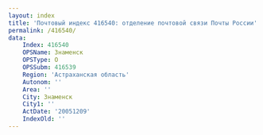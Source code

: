 ```yaml
---
layout: index
title: 'Почтовый индекс 416540: отделение почтовой связи Почты России'
permalink: /416540/
data:
    Index: 416540
    OPSName: Знаменск
    OPSType: О
    OPSSubm: 416539
    Region: 'Астраханская область'
    Autonom: ''
    Area: ''
    City: Знаменск
    City1: ''
    ActDate: '20051209'
    IndexOld: ''
---
```

